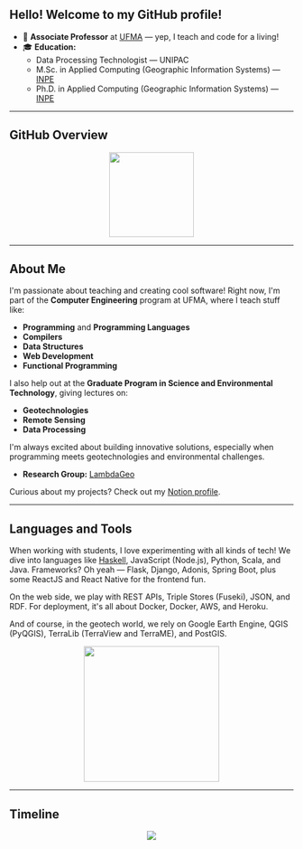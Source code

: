 ## Hello! Welcome to my GitHub profile!

- 💼 **Associate Professor** at [UFMA](https://www.ufma.br/) — yep, I teach and code for a living!  
- 🎓 **Education:**  
  - Data Processing Technologist — UNIPAC  
  - M.Sc. in Applied Computing (Geographic Information Systems) — [INPE](https://www.gov.br/inpe/pt-br)  
  - Ph.D. in Applied Computing (Geographic Information Systems) — [INPE](https://www.gov.br/inpe/pt-br)  

---

## GitHub Overview

<p align="center">
  <img height="150em" src="https://github-readme-stats.vercel.app/api?username=profsergiocosta&show_icons=true&theme=dark&include_all_commits=true" />
 
  <!--
  <img height="150em" src="https://github-readme-streak-stats.herokuapp.com/?user=profsergiocosta&theme=dark&hide_border=false" />
  -->
</p>

---

## About Me

I'm passionate about teaching and creating cool software! Right now, I'm part of the **Computer Engineering** program at UFMA, where I teach stuff like:

- **Programming** and **Programming Languages**  
- **Compilers**  
- **Data Structures**  
- **Web Development**  
- **Functional Programming**  

I also help out at the **Graduate Program in Science and Environmental Technology**, giving lectures on:

- **Geotechnologies**  
- **Remote Sensing**  
- **Data Processing**  

I'm always excited about building innovative solutions, especially when programming meets geotechnologies and environmental challenges.

- **Research Group:** [LambdaGeo](https://github.com/LambdaGeo)  

Curious about my projects? Check out my [Notion profile](https://profsergiocosta.notion.site/).

---

## Languages and Tools

When working with students, I love experimenting with all kinds of tech! We dive into languages like [Haskell](https://lambda-ma.github.io/rwh-ptbr/), JavaScript (Node.js), Python, Scala, and Java. Frameworks? Oh yeah — Flask, Django, Adonis, Spring Boot, plus some ReactJS and React Native for the frontend fun.  

On the web side, we play with REST APIs, Triple Stores (Fuseki), JSON, and RDF. For deployment, it's all about Docker, Docker, AWS, and Heroku.  

And of course, in the geotech world, we rely on Google Earth Engine, QGIS (PyQGIS), TerraLib (TerraView and TerraME), and PostGIS.

<p align="center">
  <img height="240em" src="https://github-readme-stats.vercel.app/api/top-langs/?username=profsergiocosta&layout=compact&hide=Css,ssembly,HTML,Hack,Scilab,Makefile,ANTLR,Jupyter%20Notebook&langs_count=14&theme=dark" />
</p>

---

## Timeline 

<p align="center">
  <a href="https://github.com/profsergiocosta">
    <img src="http://github-profile-summary-cards.vercel.app/api/cards/profile-details?username=profsergiocosta&theme=transparent&bg_color=blue" />
  </a>
</p>

